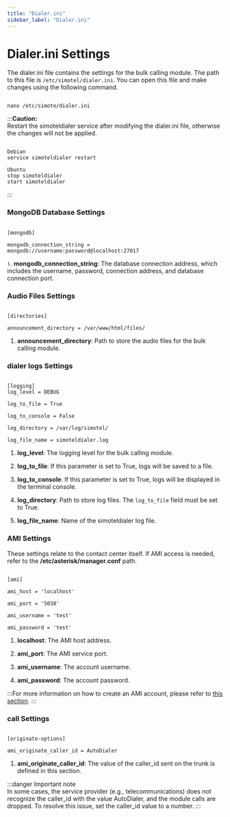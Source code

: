 ```yaml
---
title: "Dialer.ini"
sidebar_label: "Dialer.ini"
---
```



# Dialer.ini Settings  

The dialer.ini file contains the settings for the bulk calling module. The path to this file is `/etc/simotel/dialer.ini`. You can open this file and make changes using the following command.
```shell

nano /etc/simote/dialer.ini
```

:::**Caution:**  
Restart the simoteldialer service after modifying the dialer.ini file, otherwise the changes will not be applied.

```shell

Debian
service simoteldialer restart

Ubuntu
stop simoteldialer
start simoteldialer
```
:::


### MongoDB Database Settings
```shell

[mongodb]

mongodb_connection_string = mongodb://username:password@localhost:27017

```
۱. **mongodb_connection_string**: The database connection address, which includes the username, password, connection address, and database connection port.


### Audio Files Settings
```shell

[directories]

announcement_directory = /var/www/html/files/	

```
1. **announcement_directory**: Path to store the audio files for the bulk calling module.

### dialer logs Settings
```shell

[logging]
log_level = DEBUG

log_to_file = True	

log_to_console = False		

log_directory = /var/log/simotel/

log_file_name = simoteldialer.log	

```
1. **log_level**: The logging level for the bulk calling module.  

2. **log_to_file**: If this parameter is set to True, logs will be saved to a file.  

3. **log_to_console**: If this parameter is set to True, logs will be displayed in the terminal console.  

4. **log_directory**: Path to store log files. The `log_to_file` field must be set to True.  

5. **log_file_name**: Name of the simoteldialer log file.  



###  AMI Settings

These settings relate to the contact center itself. If AMI access is needed, refer to the **/etc/asterisk/manager.conf** path.
```shell

[ami]

ami_host = 'localhost'

ami_port = '5038'

ami_username = 'test'

ami_password = 'test'

```

1. **localhost**: The AMI host address.  

2. **ami_port**: The AMI service port.  

3. **ami_username**: The account username.  

4. **ami_password**: The account password.  

:::For more information on how to create an AMI account, please refer to [this section](/pbx/advance-settings/create_ami_user/).
:::

###  call Settings

```shell

[originate-options]

ami_originate_caller_id = AutoDialer

```

1. **ami_originate_caller_id**: The value of the caller_id sent on the trunk is defined in this section.


:::danger Important note  
In some cases, the service provider (e.g., telecommunications) does not recognize the caller_id with the value AutoDialer, and the module calls are dropped. To resolve this issue, set the caller_id value to a number.
:::